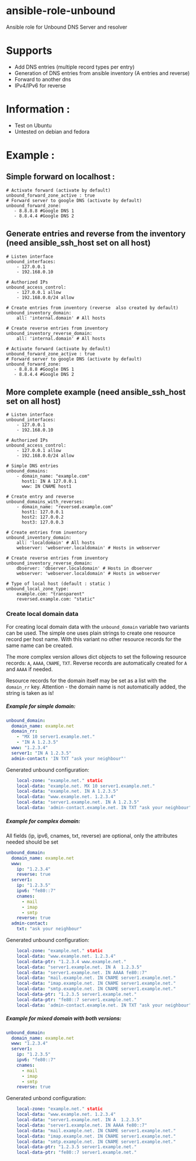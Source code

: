 ansible-role-unbound
====================

Ansible role for Unbound DNS Server and resolver


# Supports
- Add DNS entries (multiple record types per entry)
- Generation of DNS entries from ansible inventory (A entries and reverse)
- Forward to another dns
- IPv4/IPv6 for reverse

# Information :
- Test on Ubuntu
- Untested on debian and fedora

# Example :

## Simple forward on localhost :
```
# Activate forward (activate by default)
unbound_forward_zone_active : true
# Forward server to google DNS (activate by default)
unbound_forward_zone:
   - 8.8.8.8 #Google DNS 1
   - 8.8.4.4 #Google DNS 2
```

## Generate entries and reverse from the inventory (need ansible_ssh_host set on all host)
```
# Listen interface
unbound_interfaces:
    - 127.0.0.1
    - 192.168.0.10

# Authorized IPs
unbound_access_control:
    - 127.0.0.1 allow
    - 192.168.0.0/24 allow

# Create entries from inventory (reverse  also created by default)
unbound_inventory_domain:
    all: 'internal.domain' # All hosts

# Create reverse entries from inventory
unbound_inventory_reverse_domain:
    all: 'internal.domain' # All hosts

# Activate forward (activate by default)
unbound_forward_zone_active : true
# Forward server to google DNS (activate by default)
unbound_forward_zone:
   - 8.8.8.8 #Google DNS 1
   - 8.8.4.4 #Google DNS 2

```

## More complete example (need ansible_ssh_host set on all host)
```
# Listen interface
unbound_interfaces:
    - 127.0.0.1
    - 192.168.0.10

# Authorized IPs
unbound_access_control:
    - 127.0.0.1 allow
    - 192.168.0.0/24 allow

# Simple DNS entries
unbound_domains:
    - domain_name: "example.com"
      host1: IN A 127.0.0.1
      www: IN CNAME host1

# Create entry and reverse
unbound_domains_with_reverses:
    - domain_name: "reversed.example.com"
      host1: 127.0.0.1
      host2: 127.0.0.2
      host3: 127.0.0.3

# Create entries from inventory
unbound_inventory_domain:
    all: 'localdomain' # All hosts
    webserver: 'webserver.localdomain' # Hosts in webserver

# Create reverse entries from inventory
unbound_inventory_reverse_domain:
    dbserver: 'dbserver.localdomain' # Hosts in dbserver
    webserver: 'webserver.localdomain' # Hosts in webserver

# Type of local host (default : static )
unbound_local_zone_type:
    example.com: "transparent"
    reversed.example.com: "static"

```

### Create local domain data

For creating local domain data with the `unbound_domain` variable two variants can be used.
The simple one uses plain strings to create one resource record per host name.
With this variant no other resource records for the same name can be created.

The more complex version allows dict objects to set the following resource records: `A`, 
`AAAA`, `CNAME`, `TXT`. Reverse records are automatically created for `A` and `AAAA` if needed.

Resource records for the domain itself may be set as a list with the `domain_rr` key. 
Attention - the domain name is not automatically added, the string is taken as is!  

##### Example for simple domain:
````yml
unbound_domain:
  domain_name: example.net
  domain_rr:
    - "MX 10 server1.example.net."
    - "IN A 1.2.3.5"
  www: "1.2.3.4"
  server1: "IN A 1.2.3.5"
  admin-contact: 'IN TXT "ask your neighbour"'  
```` 

Generated unbound configuration:
````yml
    local-zone: "example.net." static
    local-data: "example.net. MX 10 server1.example.net."
    local-data: "example.net. IN A 1.2.3.5"
    local-data: "www.example.net. 1.2.3.4"
    local-data: "server1.example.net. IN A 1.2.3.5"
    local-data: 'admin-contact.example.net. IN TXT "ask your neighbour"'
```` 

##### Example for complex domain:

All fields (ip, ipv6, cnames, txt, reverse) are optional, only the attributes needed
should be set

````yml
unbound_domain:
  domain_name: example.net
  www:
    ip: "1.2.3.4"
    reverse: true
  server1:
    ip: "1.2.3.5"
    ipv6: "fe80::7"
    cnames:
      - mail
      - imap
      - smtp
    reverse: true
  admin-contact:
    txt: "ask your neighbour"  
```` 

Generated unbound configuration:
````yml
    local-zone: "example.net." static
    local-data: "www.example.net. 1.2.3.4"
    local-data-ptr: "1.2.3.4 www.example.net."
    local-data: "server1.example.net. IN A  1.2.3.5"
    local-data: "server1.example.net. IN AAAA fe80::7"
    local-data: "mail.example.net. IN CNAME server1.example.net."
    local-data: "imap.example.net. IN CNAME server1.example.net."
    local-data: "smtp.example.net. IN CNAME server1.example.net."
    local-data-ptr: "1.2.3.5 server1.example.net."
    local-data-ptr: "fe80::7 server1.example.net."
    local-data: 'admin-contact.example.net. IN TXT "ask your neighbour"'
```` 

##### Example for mixed domain with both versions:
````yml
unbound_domain:
  domain_name: example.net
  www: "1.2.3.4"
  server1:
    ip: "1.2.3.5"
    ipv6: "fe80::7"
    cnames:
      - mail
      - imap
      - smtp
    reverse: true
```` 

Generated unbond configuration:
````yml
    local-zone: "example.net." static
    local-data: "www.example.net. 1.2.3.4"
    local-data: "server1.example.net. IN A  1.2.3.5"
    local-data: "server1.example.net. IN AAAA fe80::7"
    local-data: "mail.example.net. IN CNAME server1.example.net."
    local-data: "imap.example.net. IN CNAME server1.example.net."
    local-data: "smtp.example.net. IN CNAME server1.example.net."
    local-data-ptr: "1.2.3.5 server1.example.net."
    local-data-ptr: "fe80::7 server1.example.net."
```` 
